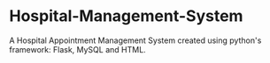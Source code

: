 # Hospital-Management-System
A Hospital Appointment Management System created using python's framework: Flask, MySQL and HTML.
